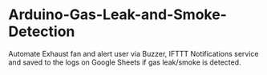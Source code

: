 # Arduino-Gas-Leak-and-Smoke-Detection
Automate Exhaust fan and alert user via Buzzer, IFTTT Notifications service and saved to the logs on Google Sheets if gas leak/smoke is detected.
